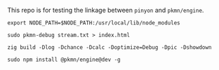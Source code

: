 This repo is for testing the linkage between `pinyon` and `pkmn/engine`.

`export NODE_PATH=$NODE_PATH:/usr/local/lib/node_modules`

`sudo pkmn-debug stream.txt > index.html`

`zig build -Dlog -Dchance -Dcalc -Doptimize=Debug -Dpic -Dshowdown`

`sudo npm install @pkmn/engine@dev -g`
